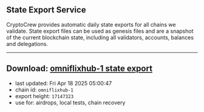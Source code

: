 ## State Export Service
CryptoCrew provides automatic daily state exports for all chains we validate. State export files can be used as genesis files and are a snapshot of the current blockchain state, including all validators, accounts, balances and delegations.

---
**Download: [omniflixhub-1 state export](https://dl-eu2.ccvalidators.com/SERVICE/omniflixhub/omniflixhub-1_export_17147323.json)**
---

- last updated: Fri Apr 18 2025 05:00:47
- chain id: `omniflixhub-1`
- export height: `17147323`
- use for: airdrops, local tests, chain recovery
